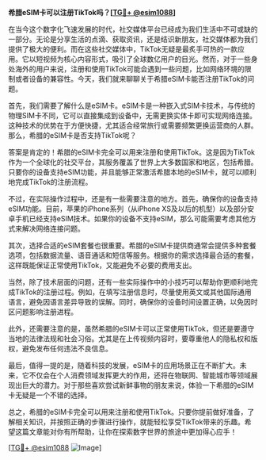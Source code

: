 **希腊eSIM卡可以注册TikTok吗？[[TG💪+ @esim1088](https://t.me/s/esim1088)]**

在当今这个数字化飞速发展的时代，社交媒体平台已经成为我们生活中不可或缺的一部分。无论是分享生活的点滴、获取资讯，还是结识新朋友，社交媒体都为我们提供了极大的便利。而在这些社交媒体中，TikTok无疑是最炙手可热的一款应用。它以短视频为核心内容形式，吸引了全球数亿用户的目光。然而，对于一些身处海外的用户来说，注册和使用TikTok可能会遇到一些问题，比如网络环境的限制或者设备的兼容性。今天，我们就来聊聊关于希腊eSIM卡能否注册TikTok的问题。

首先，我们需要了解什么是eSIM卡。eSIM卡是一种嵌入式SIM卡技术，与传统的物理SIM卡不同，它可以直接集成到设备中，无需更换实体卡即可实现网络连接。这种技术的优势在于方便快捷，尤其适合经常旅行或需要频繁更换运营商的人群。那么，希腊的eSIM卡是否支持TikTok呢？

答案是肯定的！希腊的eSIM卡完全可以用来注册和使用TikTok。这是因为TikTok作为一个全球化的社交平台，其服务覆盖了世界上大多数国家和地区，包括希腊。只要你的设备支持eSIM功能，并且能够正常激活希腊本地的eSIM卡，就可以顺利地完成TikTok的注册流程。

不过，在实际操作过程中，还是有一些需要注意的地方。首先，确保你的设备支持eSIM功能。目前，苹果的iPhone系列（从iPhone XS及以后的机型）以及部分安卓手机已经支持eSIM技术。如果你的设备不支持eSIM，那么可能需要考虑其他方式来解决网络连接问题。

其次，选择合适的eSIM套餐也很重要。希腊的eSIM卡提供商通常会提供多种套餐选项，包括数据流量、语音通话和短信等服务。根据你的需求选择最合适的套餐，这样既能保证正常使用TikTok，又能避免不必要的费用支出。

当然，除了技术层面的问题，还有一些实际操作中的小技巧可以帮助你更顺利地完成TikTok的注册过程。例如，在填写注册信息时，尽量使用英文或其他国际通用语言，避免因语言差异导致的误解。同时，确保你的设备时间设置正确，以免因时区问题影响注册进程。

此外，还需要注意的是，虽然希腊的eSIM卡可以正常使用TikTok，但还是要遵守当地的法律法规和社会习俗。尤其是在上传视频内容时，要尊重他人的隐私权和版权，避免发布任何违法不良信息。

最后，值得一提的是，随着科技的发展，eSIM卡的应用场景正在不断扩大。未来，它不仅会在个人消费领域发挥更大的作用，还将在物联网、智能城市等领域展现出巨大的潜力。对于那些喜欢尝试新鲜事物的朋友来说，体验一下希腊的eSIM卡无疑是一个不错的选择。

总之，希腊的eSIM卡完全可以用来注册和使用TikTok。只要你提前做好准备，了解相关知识，并按照正确的步骤进行操作，就能轻松享受TikTok带来的乐趣。希望这篇文章能对你有所帮助，让你在探索数字世界的旅途中更加得心应手！

[[TG💪+ @esim1088](https://t.me/s/esim1088) ![Image](https://i.postimg.cc/4NQfJmqS/Snipaste-2025-05-13-00-14-12.png)]